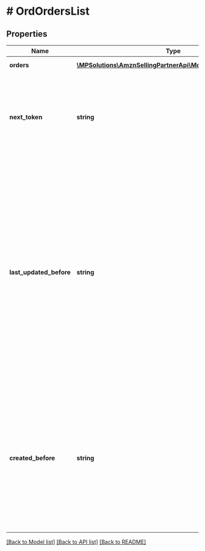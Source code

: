 # # OrdOrdersList

## Properties

Name | Type | Description | Notes
------------ | ------------- | ------------- | -------------
**orders** | [**\MPSolutions\AmznSellingPartnerApi\Models\Orders\OrdOrder[]**](OrdOrder.md) | A list of orders. |
**next_token** | **string** | When present and not empty, pass this string token in the next request to return the next response page. | [optional]
**last_updated_before** | **string** | A date used for selecting orders that were last updated before (or at) a specified time. An update is defined as any change in order status, including the creation of a new order. Includes updates made by Amazon and by the seller. All dates must be in ISO 8601 format. | [optional]
**created_before** | **string** | A date used for selecting orders created before (or at) a specified time. Only orders placed before the specified time are returned. The date must be in ISO 8601 format. | [optional]

[[Back to Model list]](../../README.md#models) [[Back to API list]](../../README.md#endpoints) [[Back to README]](../../README.md)
